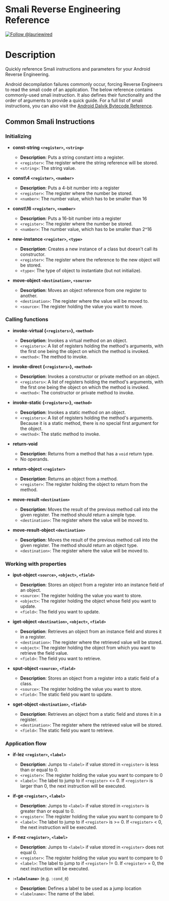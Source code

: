 # Smali Reverse Engineering Reference
[![Follow @lauriewired](https://img.shields.io/twitter/follow/lauriewired?style=social)](https://twitter.com/lauriewired)

# Description
Quickly reference Smali instructions and parameters for your Android Reverse Engineering.

Android decompilation failures commonly occur, forcing Reverse Engineers to read the smali code of an application. The below reference contains commonly-used smali instruction. It also defines their functionality and the order of arguments to provide a quick guide. For a full list of smali instructions, you can also visit the [Android Dalvik Bytecode Reference](https://source.android.com/docs/core/runtime/dalvik-bytecode).

## Common Smali Instructions

### Initializing

- **const-string `<register>`, `<string>`**
  - **Description**: Puts a string constant into a register.
  - `<register>`: The register where the string reference will be stored.
  - `<string>`: The string value.

- **const\4 `<register>`, `<number>`**
  - **Description**: Puts a 4-bit number into a register
  - `<register>`: The register where the number be stored.
  - `<number>`: The number value, which has to be smaller than 16

- **const\16 `<register>`, `<number>`**
  - **Description**: Puts a 16-bit number into a register
  - `<register>`: The register where the number be stored.
  - `<number>`: The number value, which has to be smaller than 2^16
  
- **new-instance `<register>`, `<type>`**
  - **Description**: Creates a new instance of a class but doesn't call its constructor.
  - `<register>`: The register where the reference to the new object will be stored.
  - `<type>`: The type of object to instantiate (but not initialize).

- **move-object `<destination>`, `<source>`**
  - **Description**: Moves an object reference from one register to another.
  - `<destination>`: The register where the value will be moved to.
  - `<source>`: The register holding the value you want to move.


### Calling functions

- **invoke-virtual {`<registers>`}, `<method>`**
  - **Description**: Invokes a virtual method on an object.
  - `<registers>`: A list of registers holding the method's arguments, with the first one being the object on which the method is invoked.
  - `<method>`: The method to invoke.

- **invoke-direct {`<registers>`}, `<method>`**
  - **Description**: Invokes a constructor or private method on an object.
  - `<registers>`: A list of registers holding the method's arguments, with the first one being the object on which the method is invoked.
  - `<method>`: The constructor or private method to invoke.

- **invoke-static {`<registers>`}, `<method>`**
  - **Description**: Invokes a static method on an object.
  - `<registers>`: A list of registers holding the method's arguments. Because it is a static method, there is no special first argument for the object.
  - `<method>`: The static method to invoke.

- **return-void**
  - **Description**: Returns from a method that has a `void` return type.
  - No operands.

- **return-object `<register>`**
  - **Description**: Returns an object from a method.
  - `<register>`: The register holding the object to return from the method.

- **move-result `<destination>`**
  - **Description**: Moves the result of the previous method call into the given register. The method should return a simple type.
  - `<destination>`: The register where the value will be moved to.

- **move-result-object `<destination>`**
  - **Description**: Moves the result of the previous method call into the given register. The method should return an object type.
  - `<destination>`: The register where the value will be moved to.


### Working with properties
- **iput-object `<source>`, `<object>`, `<field>`**
  - **Description**: Stores an object from a register into an instance field of an object.
  - `<source>`: The register holding the value you want to store.
  - `<object>`: The register holding the object whose field you want to update.
  - `<field>`: The field you want to update.

- **iget-object `<destination>`, `<object>`, `<field>`**
  - **Description**: Retrieves an object from an instance field and stores it in a register.
  - `<destination>`: The register where the retrieved value will be stored.
  - `<object>`: The register holding the object from which you want to retrieve the field value.
  - `<field>`: The field you want to retrieve.

- **sput-object `<source>`, `<field>`**
  - **Description**: Stores an object from a register into a static field of a class.
  - `<source>`: The register holding the value you want to store.
  - `<field>`: The static field you want to update.

- **sget-object `<destination>`, `<field>`**
  - **Description**: Retrieves an object from a static field and stores it in a register.
  - `<destination>`: The register where the retrieved value will be stored.
  - `<field>`: The static field you want to retrieve.

### Application flow

- **if-lez `<register>`, `<label>`**
  - **Description**: Jumps to `<label>` if value stored in `<register>` is less than or equal to 0.
  - `<register>`: The register holding the value you want to compare to 0
  - `<label>`: The label to jump to if `<register>` <= 0. If `<register>` is larger than 0, the next instruction will be executed.

- **if-ge `<register>`, `<label>`**
  - **Description**: Jumps to `<label>` if value stored in `<register>` is greater than or equal to 0.
  - `<register>`: The register holding the value you want to compare to 0
  - `<label>`: The label to jump to if `<register>` is >= 0. If `<register>` < 0, the next instruction will be executed.

- **if-nez `<register>`, `<label>`**
  - **Description**: Jumps to `<label>` if value stored in `<register>` does not equal 0.
  - `<register>`: The register holding the value you want to compare to 0
  - `<label>`: The label to jump to if `<register>` != 0. If `<register>` = 0, the next instruction will be executed.

- **:`<labelname>`** (e.g. `:cond_0`)
  - **Description**: Defines a label to be used as a jump location
  - `<labelname>`: The name of the label.